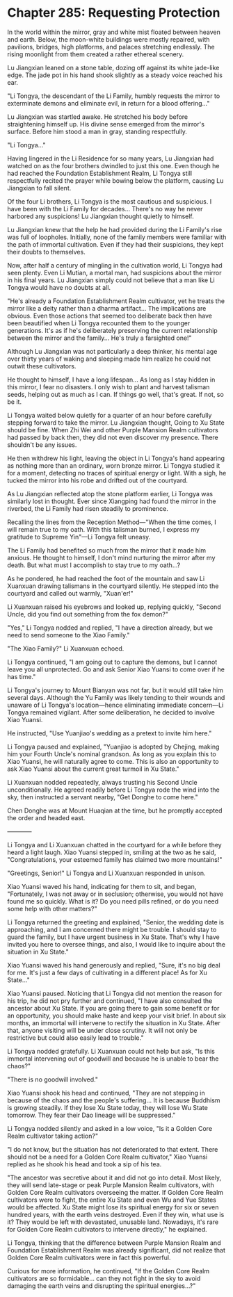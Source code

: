 # Chapter 285: Requesting Protection

In the world within the mirror, gray and white mist floated between heaven and earth. Below, the moon-white buildings were mostly repaired, with pavilions, bridges, high platforms, and palaces stretching endlessly. The rising moonlight from them created a rather ethereal scenery.

Lu Jiangxian leaned on a stone table, dozing off against its white jade-like edge. The jade pot in his hand shook slightly as a steady voice reached his ear.

"Li Tongya, the descendant of the Li Family, humbly requests the mirror to exterminate demons and eliminate evil, in return for a blood offering..."

Lu Jiangxian was startled awake. He stretched his body before straightening himself up. His divine sense emerged from the mirror's surface. Before him stood a man in gray, standing respectfully.

"Li Tongya..."

Having lingered in the Li Residence for so many years, Lu Jiangxian had watched on as the four brothers dwindled to just this one. Even though he had reached the Foundation Establishment Realm, Li Tongya still respectfully recited the prayer while bowing below the platform, causing Lu Jiangxian to fall silent.

Of the four Li brothers, Li Tongya is the most cautious and suspicious. I have been with the Li Family for decades... There's no way he never harbored any suspicions! Lu Jiangxian thought quietly to himself.

Lu Jiangxian knew that the help he had provided during the Li Family's rise was full of loopholes. Initially, none of the family members were familiar with the path of immortal cultivation. Even if they had their suspicions, they kept their doubts to themselves.

Now, after half a century of mingling in the cultivation world, Li Tongya had seen plenty. Even Li Mutian, a mortal man, had suspicions about the mirror in his final years. Lu Jiangxian simply could not believe that a man like Li Tongya would have no doubts at all.

"He's already a Foundation Establishment Realm cultivator, yet he treats the mirror like a deity rather than a dharma artifact... The implications are obvious. Even those actions that seemed too deliberate back then have been beautified when Li Tongya recounted them to the younger generations. It's as if he's deliberately preserving the current relationship between the mirror and the family... He's truly a farsighted one!"

Although Lu Jiangxian was not particularly a deep thinker, his mental age over thirty years of waking and sleeping made him realize he could not outwit these cultivators.

He thought to himself, I have a long lifespan... As long as I stay hidden in this mirror, I fear no disasters. I only wish to plant and harvest talisman seeds, helping out as much as I can. If things go well, that's great. If not, so be it.

Li Tongya waited below quietly for a quarter of an hour before carefully stepping forward to take the mirror. Lu Jiangxian thought, Going to Xu State should be fine. When Zhi Wei and other Purple Mansion Realm cultivators had passed by back then, they did not even discover my presence. There shouldn't be any issues.

He then withdrew his light, leaving the object in Li Tongya's hand appearing as nothing more than an ordinary, worn bronze mirror. Li Tongya studied it for a moment, detecting no traces of spiritual energy or light. With a sigh, he tucked the mirror into his robe and drifted out of the courtyard.

As Lu Jiangxian reflected atop the stone platform earlier, Li Tongya was similarly lost in thought. Ever since Xiangping had found the mirror in the riverbed, the Li Family had risen steadily to prominence.

Recalling the lines from the Reception Method—"When the time comes, I will remain true to my oath. With this talisman burned, I express my gratitude to Supreme Yin"—Li Tongya felt uneasy.

The Li Family had benefited so much from the mirror that it made him anxious. He thought to himself, I don't mind nurturing the mirror after my death. But what must I accomplish to stay true to my oath...?

As he pondered, he had reached the foot of the mountain and saw Li Xuanxuan drawing talismans in the courtyard silently. He stepped into the courtyard and called out warmly, "Xuan'er!"

Li Xuanxuan raised his eyebrows and looked up, replying quickly, "Second Uncle, did you find out something from the fox demon?"

"Yes," Li Tongya nodded and replied, "I have a direction already, but we need to send someone to the Xiao Family."

"The Xiao Family?" Li Xuanxuan echoed.

Li Tongya continued, "I am going out to capture the demons, but I cannot leave you all unprotected. Go and ask Senior Xiao Yuansi to come over if he has time."

Li Tongya's journey to Mount Bianyan was not far, but it would still take him several days. Although the Yu Family was likely tending to their wounds and unaware of Li Tongya's location—hence eliminating immediate concern—Li Tongya remained vigilant. After some deliberation, he decided to involve Xiao Yuansi.

He instructed, "Use Yuanjiao's wedding as a pretext to invite him here."

Li Tongya paused and explained, "Yuanjiao is adopted by Chejing, making him your Fourth Uncle's nominal grandson. As long as you explain this to Xiao Yuansi, he will naturally agree to come. This is also an opportunity to ask Xiao Yuansi about the current great turmoil in Xu State."

Li Xuanxuan nodded repeatedly, always trusting his Second Uncle unconditionally. He agreed readily before Li Tongya rode the wind into the sky, then instructed a servant nearby, "Get Donghe to come here."

Chen Donghe was at Mount Huaqian at the time, but he promptly accepted the order and headed east.

————

Li Tongya and Li Xuanxuan chatted in the courtyard for a while before they heard a light laugh. Xiao Yuansi stepped in, smiling at the two as he said, "Congratulations, your esteemed family has claimed two more mountains!"

"Greetings, Senior!" Li Tongya and Li Xuanxuan responded in unison.

Xiao Yuansi waved his hand, indicating for them to sit, and began, "Fortunately, I was not away or in seclusion; otherwise, you would not have found me so quickly. What is it? Do you need pills refined, or do you need some help with other matters?"

Li Tongya returned the greeting and explained, "Senior, the wedding date is approaching, and I am concerned there might be trouble. I should stay to guard the family, but I have urgent business in Xu State. That's why I have invited you here to oversee things, and also, I would like to inquire about the situation in Xu State."

Xiao Yuansi waved his hand generously and replied, "Sure, it's no big deal for me. It's just a few days of cultivating in a different place! As for Xu State..."

Xiao Yuansi paused. Noticing that Li Tongya did not mention the reason for his trip, he did not pry further and continued, "I have also consulted the ancestor about Xu State. If you are going there to gain some benefit or for an opportunity, you should make haste and keep your visit brief. In about six months, an immortal will intervene to rectify the situation in Xu State. After that, anyone visiting will be under close scrutiny. It will not only be restrictive but could also easily lead to trouble."

Li Tongya nodded gratefully. Li Xuanxuan could not help but ask, "Is this immortal intervening out of goodwill and because he is unable to bear the chaos?"

"There is no goodwill involved."

Xiao Yuansi shook his head and continued, "They are not stepping in because of the chaos and the people's suffering... It is because Buddhism is growing steadily. If they lose Xu State today, they will lose Wu State tomorrow. They fear their Dao lineage will be suppressed."

Li Tongya nodded silently and asked in a low voice, "Is it a Golden Core Realm cultivator taking action?"

"I do not know, but the situation has not deteriorated to that extent. There should not be a need for a Golden Core Realm cultivator," Xiao Yuansi replied as he shook his head and took a sip of his tea.

"The ancestor was secretive about it and did not go into detail. Most likely, they will send late-stage or peak Purple Mansion Realm cultivators, with Golden Core Realm cultivators overseeing the matter. If Golden Core Realm cultivators were to fight, the entire Xu State and even Wu and Yue States would be affected. Xu State might lose its spiritual energy for six or seven hundred years, with the earth veins destroyed. Even if they win, what use is it? They would be left with devastated, unusable land. Nowadays, it's rare for Golden Core Realm cultivators to intervene directly," he explained.

Li Tongya, thinking that the difference between Purple Mansion Realm and Foundation Establishment Realm was already significant, did not realize that Golden Core Realm cultivators were in fact this powerful.

Curious for more information, he continued, "If the Golden Core Realm cultivators are so formidable... can they not fight in the sky to avoid damaging the earth veins and disrupting the spiritual energies...?"
